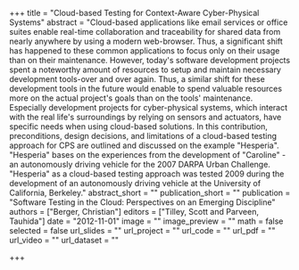 +++
title = "Cloud-based Testing for Context-Aware Cyber-Physical Systems"
abstract = "Cloud-based applications like email services or office suites enable real-time collaboration and traceability for shared data from nearly anywhere by using a modern web-browser. Thus, a significant shift has happened to these common applications to focus only on their usage than on their maintenance. However, today's software development projects spent a noteworthy amount of resources to setup and maintain necessary development tools-over and over again. Thus, a similar shift for these development tools in the future would enable to spend valuable resources more on the actual project's goals than on the tools' maintenance. Especially development projects for cyber-physical systems, which interact with the real life's surroundings by relying on sensors and actuators, have specific needs when using cloud-based solutions. In this contribution, preconditions, design decisions, and limitations of a cloud-based testing approach for CPS are outlined and discussed on the example "Hesperia". "Hesperia" bases on the experiences from the development of "Caroline" - an autonomously driving vehicle for the 2007 DARPA Urban Challenge. "Hesperia" as a cloud-based testing approach was tested 2009 during the development of an autonomously driving vehicle at the University of California, Berkeley."
abstract_short = ""
publication_short = ""
publication = "Software Testing in the Cloud: Perspectives on an Emerging Discipline"
authors = ["Berger, Christian"]
editors = ["Tilley, Scott and Parveen, Tauhida"]
date = "2012-11-01"
image = ""
image_preview = ""
math = false
selected = false
url_slides = ""
url_project = ""
url_code = ""
url_pdf = ""
url_video = ""
url_dataset = ""

+++

